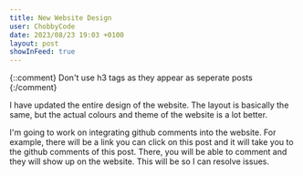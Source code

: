 ```yaml
---
title: New Website Design
user: ChobbyCode
date: 2023/08/23 19:03 +0100
layout: post
showInFeed: true
---
```


{::comment} 
    Don't use h3 tags as they appear as seperate posts
{:/comment}

I have updated the entire design of the website. The layout is basically the same, but the actual colours and theme of the website is a lot better. 

I'm going to work on integrating github comments into the website. For example, there will be a link you can click on this post and it will take you to the github comments of this post. There, you will be able to comment and they will show up on the website. This will be so I can resolve issues.